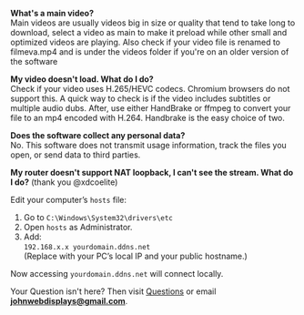 **What's a main video?**  
Main videos are usually videos big in size or quality that tend to take long to download, select a video as main to make it preload while other small and optimized videos are playing. Also check if your video file is renamed to filmeva.mp4 and is under the videos folder if you're on an older version of the software

**My video doesn't load. What do I do?**  
Check if your video uses H.265/HEVC codecs. Chromium browsers do not support this. A quick way to check is if the video includes subtitles or multiple audio dubs.
After, use either HandBrake or ffmpeg to convert your file to an mp4 encoded with H.264. Handbrake is the easy choice of two.

**Does the software collect any personal data?**           
No. This software does not transmit usage information, track the files you open, or send data to third parties. 

**My router doesn't support NAT loopback, I can't see the stream. What do I do?**  (thank you @xdcoelite)

Edit your computer’s `hosts` file:  
1. Go to `C:\Windows\System32\drivers\etc`  
2. Open `hosts` as Administrator.  
3. Add:  
   `192.168.x.x yourdomain.ddns.net`  
   (Replace with your PC’s local IP and your public hostname.)  

Now accessing `yourdomain.ddns.net` will connect locally.

Your Question isn't here? Then visit [Questions](https://github.com/Lakunake/Minecraft-WebDisplays-Video-Player/discussions/2) or email **johnwebdisplays@gmail.com**.
